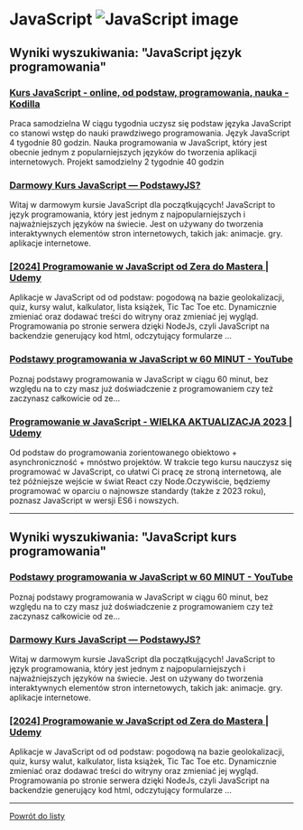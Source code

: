 # JavaScript ![JavaScript image](https://www.tiobe.com/wp-content/themes/tiobe/tiobe-index/images/JavaScript.png)

## Wyniki wyszukiwania: "JavaScript język programowania" 

### [Kurs JavaScript - online, od podstaw, programowania, nauka - Kodilla](https://kodilla.com/pl/kurs-javascript) 

 Praca samodzielna W ciągu tygodnia uczysz się podstaw języka JavaScript co stanowi wstęp do nauki prawdziwego programowania. Język JavaScript 4 tygodnie 80 godzin. Nauka programowania w JavaScript, który jest obecnie jednym z popularniejszych języków do tworzenia aplikacji internetowych. Projekt samodzielny 2 tygodnie 40 godzin


### [Darmowy Kurs JavaScript — PodstawyJS?](https://podstawyjs.pl/) 

 Witaj w darmowym kursie JavaScript dla początkujących! JavaScript to język programowania, który jest jednym z najpopularniejszych i najważniejszych języków na świecie. Jest on używany do tworzenia interaktywnych elementów stron internetowych, takich jak: animacje. gry. aplikacje internetowe.


### [[2024] Programowanie w JavaScript od Zera do Mastera | Udemy](https://www.udemy.com/course/kurs-programowanie-w-javascript-od-zera-do-mastera/) 

 Aplikacje w JavaScript od od podstaw: pogodową na bazie geolokalizacji, quiz, kursy walut, kalkulator, lista książek, Tic Tac Toe etc. Dynamicznie zmieniać oraz dodawać treści do witryny oraz zmieniać jej wygląd. Programowania po stronie serwera dzięki NodeJs, czyli JavaScript na backendzie generujący kod html, odczytujący formularze ...


### [Podstawy programowania w JavaScript w 60 MINUT - YouTube](https://www.youtube.com/watch?v=udxqsJXJM5Q) 

 Poznaj podstawy programowania w JavaScript w ciągu 60 minut, bez względu na to czy masz już doświadczenie z programowaniem czy też zaczynasz całkowicie od ze...


### [Programowanie w JavaScript - WIELKA AKTUALIZACJA 2023 | Udemy](https://www.udemy.com/course/kurs-programowanie-w-javascript/) 

 Od podstaw do programowania zorientowanego obiektowo + asynchroniczność + mnóstwo projektów. W trakcie tego kursu nauczysz się programować w JavaScript, co ułatwi Ci pracę ze stroną internetową, ale też późniejsze wejście w świat React czy Node.Oczywiście, będziemy programować w oparciu o najnowsze standardy (także z 2023 roku), poznasz JavaScript w wersji ES6 i nowszych.




---

## Wyniki wyszukiwania: "JavaScript kurs programowania" 

### [Podstawy programowania w JavaScript w 60 MINUT - YouTube](https://www.youtube.com/watch?v=udxqsJXJM5Q) 

 Poznaj podstawy programowania w JavaScript w ciągu 60 minut, bez względu na to czy masz już doświadczenie z programowaniem czy też zaczynasz całkowicie od ze...


### [Darmowy Kurs JavaScript — PodstawyJS?](https://podstawyjs.pl/) 

 Witaj w darmowym kursie JavaScript dla początkujących! JavaScript to język programowania, który jest jednym z najpopularniejszych i najważniejszych języków na świecie. Jest on używany do tworzenia interaktywnych elementów stron internetowych, takich jak: animacje. gry. aplikacje internetowe.


### [[2024] Programowanie w JavaScript od Zera do Mastera | Udemy](https://www.udemy.com/course/kurs-programowanie-w-javascript-od-zera-do-mastera/) 

 Aplikacje w JavaScript od od podstaw: pogodową na bazie geolokalizacji, quiz, kursy walut, kalkulator, lista książek, Tic Tac Toe etc. Dynamicznie zmieniać oraz dodawać treści do witryny oraz zmieniać jej wygląd. Programowania po stronie serwera dzięki NodeJs, czyli JavaScript na backendzie generujący kod html, odczytujący formularze ...




---

 [Powrót do listy](/home/mhz/Dokumenty/studia/sem4/awww/lab1/top20.md)